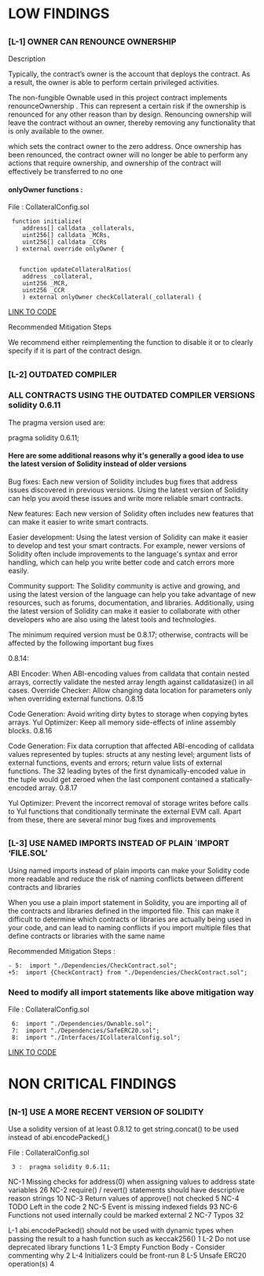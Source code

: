 # LOW FINDINGS

##

### [L-1]  OWNER CAN RENOUNCE OWNERSHIP

Description

Typically, the contract’s owner is the account that deploys the contract. As a result, the owner is able to perform certain privileged activities.

The non-fungible Ownable used in this project contract implements renounceOwnership . This can represent a certain risk if the ownership is renounced for any other reason than by design. Renouncing ownership will leave the contract without an owner, thereby removing any functionality that is only available to the owner.

 which sets the contract owner to the zero address. Once ownership has been renounced, the contract owner will no longer be able to perform any actions that require ownership, and ownership of the contract will effectively be transferred to no one

#### onlyOwner functions : 

File : CollateralConfig.sol

     function initialize(
        address[] calldata _collaterals,
        uint256[] calldata _MCRs,
        uint256[] calldata _CCRs
      ) external override onlyOwner {


       function updateCollateralRatios(
        address _collateral,
        uint256 _MCR,
        uint256 _CCR
        ) external onlyOwner checkCollateral(_collateral) {

[LINK TO CODE](https://github.com/code-423n4/2023-02-ethos/blob/main/Ethos-Core/contracts/CollateralConfig.sol)

Recommended Mitigation Steps

We recommend either reimplementing the function to disable it or to clearly specify if it is part of the contract design.


##

### [L-2]  OUTDATED COMPILER

### ALL CONTRACTS USING THE OUTDATED COMPILER VERSIONS  solidity 0.6.11

The pragma version used are:

pragma solidity 0.6.11;

#### Here are some additional reasons why it's generally a good idea to use the latest version of Solidity instead of older versions

Bug fixes: Each new version of Solidity includes bug fixes that address issues discovered in previous versions. Using the latest version of Solidity can help you avoid these issues and write more reliable smart contracts.

New features: Each new version of Solidity often includes new features that can make it easier to write smart contracts. 

Easier development: Using the latest version of Solidity can make it easier to develop and test your smart contracts. For example, newer versions of Solidity often include improvements to the language's syntax and error handling, which can help you write better code and catch errors more easily.

Community support: The Solidity community is active and growing, and using the latest version of the language can help you take advantage of new resources, such as forums, documentation, and libraries. Additionally, using the latest version of Solidity can make it easier to collaborate with other developers who are also using the latest tools and technologies.

The minimum required version must be 0.8.17; otherwise, contracts will be affected by the following important bug fixes

0.8.14:

ABI Encoder: When ABI-encoding values from calldata that contain nested arrays, correctly validate the nested array length against calldatasize() in all cases.
Override Checker: Allow changing data location for parameters only when overriding external functions.
0.8.15

Code Generation: Avoid writing dirty bytes to storage when copying bytes arrays.
Yul Optimizer: Keep all memory side-effects of inline assembly blocks.
0.8.16

Code Generation: Fix data corruption that affected ABI-encoding of calldata values represented by tuples: structs at any nesting level; argument lists of external functions, events and errors; return value lists of external functions. The 32 leading bytes of the first dynamically-encoded value in the tuple would get zeroed when the last component contained a statically-encoded array.
0.8.17

Yul Optimizer: Prevent the incorrect removal of storage writes before calls to Yul functions that conditionally terminate the external EVM call.
Apart from these, there are several minor bug fixes and improvements

##

### [L-3]  USE NAMED IMPORTS INSTEAD OF PLAIN `IMPORT ‘FILE.SOL’

Using named imports instead of plain imports can make your Solidity code more readable and reduce the risk of naming conflicts between different contracts and libraries

When you use a plain import statement in Solidity, you are importing all of the contracts and libraries defined in the imported file. This can make it difficult to determine which contracts or libraries are actually being used in your code, and can lead to naming conflicts if you import multiple files that define contracts or libraries with the same name


Recommended Mitigation Steps :

    - 5:  import "./Dependencies/CheckContract.sol";
    +5:  import {CheckContract} from "./Dependencies/CheckContract.sol"; 

### Need to modify all import statements like above mitigation way

File : CollateralConfig.sol

     6:  import "./Dependencies/Ownable.sol";
     7:  import "./Dependencies/SafeERC20.sol";
     8:  import "./Interfaces/ICollateralConfig.sol";

[LINK TO CODE](https://github.com/code-423n4/2023-02-ethos/blob/main/Ethos-Core/contracts/CollateralConfig.sol)




##

# NON CRITICAL FINDINGS

##

### [N-1]  USE A MORE RECENT VERSION OF SOLIDITY

Use a solidity version of at least 0.8.12 to get string.concat() to be used instead of abi.encodePacked(<str>,<str>)

File : CollateralConfig.sol


     3 :  pragma solidity 0.6.11;
























NC-1	Missing checks for address(0) when assigning values to address state variables	26
NC-2	require() / revert() statements should have descriptive reason strings	10
NC-3	Return values of approve() not checked	5
NC-4	TODO Left in the code	2
NC-5	Event is missing indexed fields	93
NC-6	Functions not used internally could be marked external	2
NC-7	Typos	32

L-1	abi.encodePacked() should not be used with dynamic types when passing the result to a hash function such as keccak256()	1
L-2	Do not use deprecated library functions	1
L-3	Empty Function Body - Consider commenting why	2
L-4	Initializers could be front-run	8
L-5	Unsafe ERC20 operation(s)	4